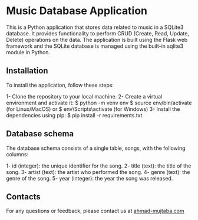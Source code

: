 # Music Database Application
This is a Python application that stores data related to music in a SQLite3 database. It provides functionality to perform CRUD (Create, Read, Update, Delete) operations on the data. The application is built using the Flask web framework and the SQLite database is managed using the built-in sqlite3 module in Python.

## Installation
To install the application, follow these steps:

1- Clone the repository to your local machine.
2- Create a virtual environment and activate it:
    $ python -m venv env
    $ source env/bin/activate (for Linux/MacOS) or $ env\Scripts\activate (for Windows)
3- Install the dependencies using pip:
    $ pip install -r requirements.txt

## Database schema
The database schema consists of a single table, songs, with the following columns:

1- id (integer): the unique identifier for the song.
2- title (text): the title of the song.
3- artist (text): the artist who performed the song.
4- genre (text): the genre of the song.
5- year (integer): the year the song was released.

## Contacts
For any questions or feedback, please contact us at [ahmad-mujtaba.com](http://www.ahmad-mujtaba.com/)